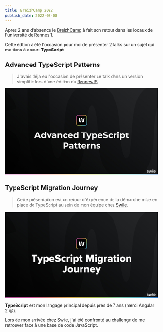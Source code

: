 ```yaml
---
title: BreizhCamp 2022
publish_date: 2022-07-08
---
```


Apres 2 ans d'absence le [BreizhCamp](https://www.breizhcamp.org/) à fait son
retour dans les locaux de l'université de Rennes 1.

Cette édtion à été l'occasion pour moi de présenter 2 talks sur un sujet qui me
tiens à coeur: **TypeScript**

## Advanced TypeScript Patterns

> J'avais déja eu l'occasion de présenter ce talk dans un version simplifié lors
> d'une édition du [RennesJS](https://rennesjs.org)

[![Advanced TypeScript Patterns](./advanced-typescript-patterns.jpeg)](https://docs.google.com/presentation/d/e/2PACX-1vRJtqGCxGQsYmmlm4kckWHuQu4vdb843itC11RXbQpdejaWq-dKPiOj_89ajxFXkYK7rjFjpVDn95Q_/pub)

## TypeScript Migration Journey

> Cette présentation est un retour d'éxpérience de la démarche mise en place de
> TypeScript au sein de mon équipe chez [Swile](https://swile.co/).

[![TypeScript Migration Journey](./typescript-migration-journey.jpeg)](https://docs.google.com/presentation/d/e/2PACX-1vSXjeFjunXHX0i2EA1_mfjSF-bdNoPAP3DzsqYcWvB4jtfzUo3bAvvq0j8X4d05UNIhnCJTc9AOewyr/pub)

**TypeScript** est mon langage principal depuis pres de 7 ans (merci Angular 2
😍).

Lors de mon arrivée chez Swile, j'ai été confronté au challenge de me retrouver
face à une base de code JavaScript.
